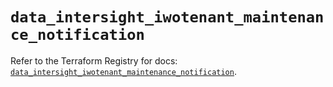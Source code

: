 # `data_intersight_iwotenant_maintenance_notification`

Refer to the Terraform Registry for docs: [`data_intersight_iwotenant_maintenance_notification`](https://registry.terraform.io/providers/ciscodevnet/intersight/1.0.71/docs/data-sources/iwotenant_maintenance_notification).
